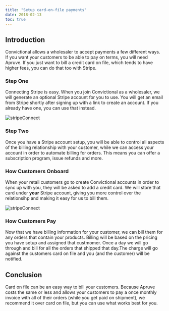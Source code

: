 ```yaml
---
title: "Setup card-on-file payments"
date: 2018-02-13
toc: true
---
```

## Introduction
Convictional allows a wholesaler to accept payments a few different ways. If you want your customers to be able to pay on terms, you will need Apruve. If you just want to bill a credit card on file, which tends to have higher fees, you can do that too with Stripe.

### Step One
Connecting Stripe is easy. When you join Convictional as a wholesaler, we will generate an optional Stripe account for you to use. You will get an email from Stripe shortly after signing up with a link to create an account. If you already have one, you can use that instead.

![stripeConnect](https://github.com/rogerkirkness/convictional-help/blob/master/assets/images/stripeConnect.png?raw=true)

### Step Two
Once you have a Stripe account setup, you will be able to control all aspects of the billing relationship with your customer, while we can access your account in order to automate billing for orders. This means you can offer a subscription program, issue refunds and more.

### How Customers Onboard
When your retail customers go to create Convictional accounts in order to sync up with you, they will be asked to add a credit card. We will store that card under **your** Stripe account, giving you more control over the relationsihp and making it easy for us to bill them.

![stripeConnect](https://github.com/rogerkirkness/convictional-help/blob/master/assets/images/stripeAddCard.png?raw=true)

### How Customers Pay
Now that we have billing information for your customer, we can bill them for any orders that contain your products. Billing will be based on the pricing you have setup and assigned that custmomer. Once a day we will go through and bill for all the orders that shipped that day.The charge will go against the customers card on file and you (and the customer) will be notified.

## Conclusion
Card on file can be an easy way to bill your customers. Because Apruve costs the same or less and allows your customers to pay a once monthly invoice with all of their orders (while you get paid on shipment), we recommend it over card on file, but you can use what works best for you.